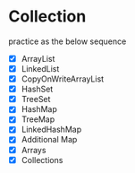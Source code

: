 # Collection

practice as the below sequence
-[x] ArrayList 
-[x] LinkedList
-[x] CopyOnWriteArrayList
-[x] HashSet
-[x] TreeSet
-[x] HashMap
-[x] TreeMap
-[x] LinkedHashMap
-[x] Additional Map
-[x] Arrays
-[x] Collections
